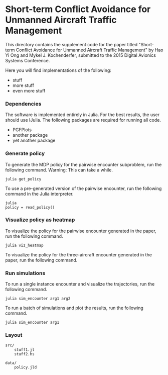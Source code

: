 # Short-term Conflict Avoidance for Unmanned Aircraft Traffic Management

This directory contains the supplement code for the paper titled "Short-term Conflict Avoidance for Unmanned Aircraft Traffic Management" by Hao Yi Ong and Mykel J. Kochenderfer, submitted to the 2015 Digital Avionics Systems Conference. 

Here you will find implementations of the following:
* stuff
* more stuff
* even more stuff

### Dependencies
The software is implemented entirely in Julia. For the best results, the user should use IJulia. The following packages are required for running all code. 
* PGFPlots
* another package
* yet another package

### Generate policy
To generate the MDP policy for the pairwise encounter subproblem, run the following command. Warning: This can take a while. 
```
julia get_policy
```

To use a pre-generated version of the pairwise encounter, run the following command in the Julia interpreter.
```
julia
policy = read_policy()
```

### Visualize policy as heatmap
To visualize the policy for the pairwise encounter generated in the paper, run the following command.
```
julia viz_heatmap
```

To visualize the policy for the three-aircraft encounter generated in the paper, run the following command.

### Run simulations
To run a single instance encounter and visualize the trajectories, run the following command.
```
julia sim_encounter arg1 arg2
```

To run a batch of simulations and plot the results, run the following command.
```
julia sim_encounter arg1
```

### Layout
```
src/
    stuff1.jl
    stuff2.hs

data/
    policy.jld
    
```
